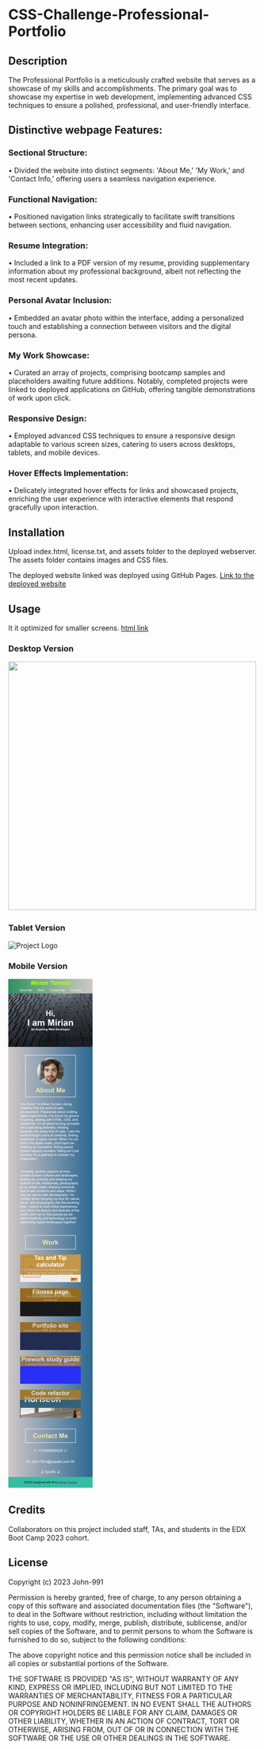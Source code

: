 # CSS-Challenge-Professional-Portfolio

## Description
The Professional Portfolio is a meticulously crafted website that serves as a showcase of my skills and accomplishments. The primary goal was to showcase my expertise in web development, implementing advanced CSS techniques to ensure a polished, professional, and user-friendly interface.

## Distinctive webpage Features:

###  Sectional Structure:

• Divided the website into distinct segments: 'About Me,' 'My Work,' and 'Contact Info,' offering users a seamless navigation experience.

###  Functional Navigation:

• Positioned navigation links strategically to facilitate swift transitions between sections, enhancing user accessibility and fluid navigation.

###  Resume Integration:

• Included a link to a PDF version of my resume, providing supplementary information about my professional background, albeit not reflecting the most recent updates.

###  Personal Avatar Inclusion:

• Embedded an avatar photo within the interface, adding a personalized touch and establishing a connection between visitors and the digital persona.

###  My Work Showcase:

• Curated an array of projects, comprising bootcamp samples and placeholders awaiting future additions. Notably, completed projects were linked to deployed applications on GitHub, offering tangible demonstrations of work upon click.

###  Responsive Design:

• Employed advanced CSS techniques to ensure a responsive design adaptable to various screen sizes, catering to users across desktops, tablets, and mobile devices.

###  Hover Effects Implementation:

• Delicately integrated hover effects for links and showcased projects, enriching the user experience with interactive elements that respond gracefully upon interaction.


## Installation

Upload index.html, license.txt, and assets folder to the deployed webserver. The assets folder contains images and CSS files.

The deployed website linked was deployed using GitHub Pages.
[Link to the deployed website](https://john-991.github.io/CSS-Challenge-Professional-Portfolio/)

## Usage 

It it optimized for smaller screens.
[html link](index.html)

### Desktop Version
<img src="starter/images/Desktop.png" width="500" height="500">

### Tablet Version
![Project Logo](starter/images/newmobile.png)

### Mobile Version
![Project Logo](starter/images/Mobile.png)


## Credits

Collaborators on this project included staff, TAs, and students in the EDX Boot Camp 2023 cohort. 

## License

Copyright (c) 2023 John-991

Permission is hereby granted, free of charge, to any person obtaining a copy
of this software and associated documentation files (the "Software"), to deal
in the Software without restriction, including without limitation the rights
to use, copy, modify, merge, publish, distribute, sublicense, and/or sell
copies of the Software, and to permit persons to whom the Software is
furnished to do so, subject to the following conditions:

The above copyright notice and this permission notice shall be included in all
copies or substantial portions of the Software.

THE SOFTWARE IS PROVIDED "AS IS", WITHOUT WARRANTY OF ANY KIND, EXPRESS OR
IMPLIED, INCLUDING BUT NOT LIMITED TO THE WARRANTIES OF MERCHANTABILITY,
FITNESS FOR A PARTICULAR PURPOSE AND NONINFRINGEMENT. IN NO EVENT SHALL THE
AUTHORS OR COPYRIGHT HOLDERS BE LIABLE FOR ANY CLAIM, DAMAGES OR OTHER
LIABILITY, WHETHER IN AN ACTION OF CONTRACT, TORT OR OTHERWISE, ARISING FROM,
OUT OF OR IN CONNECTION WITH THE SOFTWARE OR THE USE OR OTHER DEALINGS IN THE
SOFTWARE.
